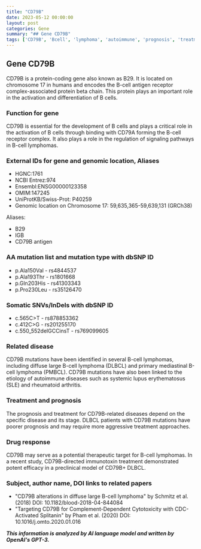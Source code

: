 ```yaml
---
title: "CD79B"
date: 2023-05-12 00:00:00
layout: post
categories: Gene
summary: "## Gene CD79B"
tags: ['CD79B', 'Bcell', 'lymphoma', 'autoimmune', 'prognosis', 'treatment', 'immunotoxin', 'therapeutic']
---
```


## Gene CD79B

CD79B is a protein-coding gene also known as B29. It is located on chromosome 17 in humans and encodes the B-cell antigen receptor complex-associated protein beta chain. This protein plays an important role in the activation and differentiation of B cells.

### Function for gene
CD79B is essential for the development of B cells and plays a critical role in the activation of B cells through binding with CD79A forming the B-cell receptor complex. It also plays a role in the regulation of signaling pathways in B-cell lymphomas.

### External IDs for gene and genomic location, Aliases
- HGNC:1761
- NCBI Entrez:974
- Ensembl:ENSG00000123358
- OMIM:147245
- UniProtKB/Swiss-Prot: P40259
- Genomic location on Chromosome 17: 59,635,365-59,639,131 (GRCh38)

Aliases: 
- B29
- IGB
- CD79B antigen

### AA mutation list and mutation type with dbSNP ID
- p.Ala150Val - rs4844537
- p.Ala193Thr - rs1801668
- p.Gln203His - rs41303343
- p.Pro230Leu - rs35126470

### Somatic SNVs/InDels with dbSNP ID
- c.565C>T - rs878853362
- c.412C>G - rs201255170
- c.550_552delGCCinsT - rs769099605

### Related disease
CD79B mutations have been identified in several B-cell lymphomas, including diffuse large B-cell lymphoma (DLBCL) and primary mediastinal B-cell lymphoma (PMBCL). CD79B mutations have also been linked to the etiology of autoimmune diseases such as systemic lupus erythematosus (SLE) and rheumatoid arthritis.

### Treatment and prognosis
The prognosis and treatment for CD79B-related diseases depend on the specific disease and its stage. DLBCL patients with CD79B mutations have poorer prognosis and may require more aggressive treatment approaches.

### Drug response
CD79B may serve as a potential therapeutic target for B-cell lymphomas. In a recent study, CD79B-directed immunotoxin treatment demonstrated potent efficacy in a preclinical model of CD79B+ DLBCL.

### Subject, author name, DOI links to related papers
- "CD79B alterations in diffuse large B-cell lymphoma" by Schmitz et al. (2018) DOI: 10.1182/blood-2018-04-844084
- "Targeting CD79B for Complement-Dependent Cytotoxicity with CDC-Activated Splitanin" by Pham et al. (2020) DOI: 10.1016/j.omto.2020.01.016

**_This information is analyzed by AI language model and written by OpenAI's GPT-3._**